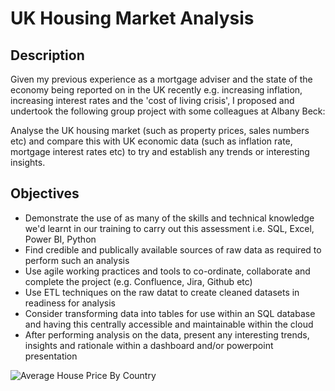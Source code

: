 # UK Housing Market Analysis

## Description
Given my previous experience as a mortgage adviser and the state of the economy being reported on in the UK recently e.g. increasing inflation, increasing interest rates and the 'cost of living crisis', I proposed and undertook the following group project with some colleagues at Albany Beck:

Analyse the UK housing market (such as property prices, sales numbers etc) and compare this with UK economic data (such as inflation rate, mortgage interest rates etc) to try and establish any trends or interesting insights.

## Objectives
- Demonstrate the use of as many of the skills and technical knowledge we'd learnt in our training to carry out this assessment i.e. SQL, Excel, Power BI, Python
- Find credible and publically available sources of raw data as required to perform such an analysis
- Use agile working practices and tools to co-ordinate, collaborate and complete the project (e.g. Confluence, Jira, Github etc)
- Use ETL techniques on the raw datat to create cleaned datasets in readiness for analysis
- Consider transforming data into tables for use within an SQL database and having this centrally accessible and maintainable within the cloud
- After performing analysis on the data, present any interesting trends, insights and rationale within a dashboard and/or powerpoint presentation


![Average House Price By Country](https://github.com/davidip86/UK_Housing_Market_Analysis/assets/136905010/e2da7b2a-268f-404a-ae61-700d921315ef)
